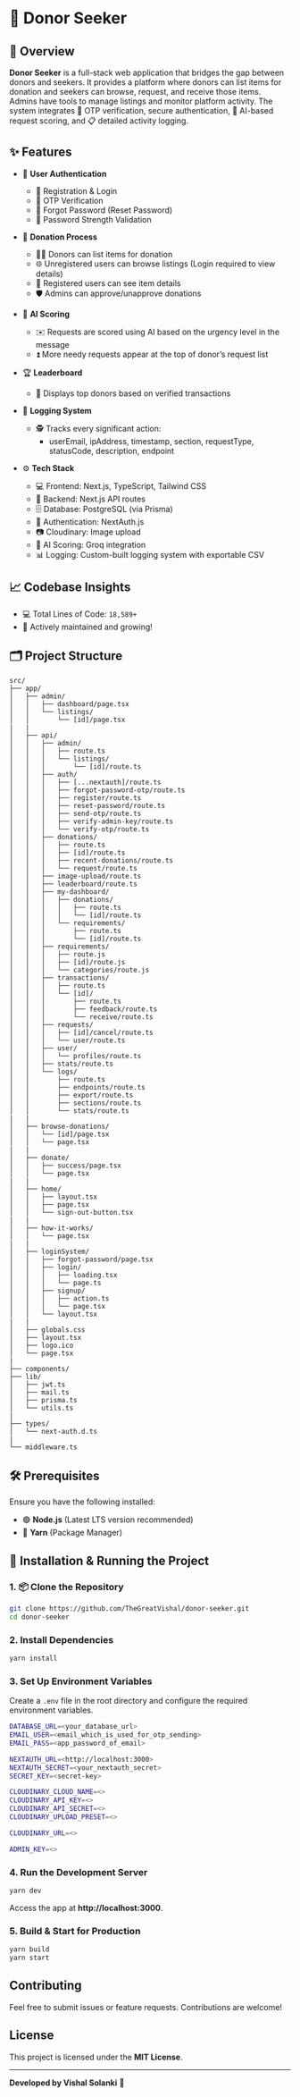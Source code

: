 # 💖 Donor Seeker

## 🧭 Overview  
**Donor Seeker** is a full-stack web application that bridges the gap between donors and seekers. It provides a platform where donors can list items for donation and seekers can browse, request, and receive those items. Admins have tools to manage listings and monitor platform activity. The system integrates 🔐 OTP verification, secure authentication, 🤖 AI-based request scoring, and 📋 detailed activity logging.

## ✨ Features  

- 🔐 **User Authentication**  
  - 📝 Registration & Login  
  - 📲 OTP Verification  
  - 🔁 Forgot Password (Reset Password)  
  - 💪 Password Strength Validation  

- 🎁 **Donation Process**  
  - 🙋‍♂️ Donors can list items for donation  
  - 🌐 Unregistered users can browse listings (Login required to view details)  
  - 👥 Registered users can see item details  
  - 🛡️ Admins can approve/unapprove donations  

- 🤖 **AI Scoring**  
  - ✉️ Requests are scored using AI based on the urgency level in the message  
  - ⏫ More needy requests appear at the top of donor’s request list  

- 🏆 **Leaderboard**  
  - 🌟 Displays top donors based on verified transactions  

- 🧾 **Logging System**  
  - 🕵️ Tracks every significant action:  
    - userEmail, ipAddress, timestamp, section, requestType, statusCode, description, endpoint  

- ⚙️ **Tech Stack**  
  - 💻 Frontend: Next.js, TypeScript, Tailwind CSS  
  - 🧠 Backend: Next.js API routes  
  - 🗄️ Database: PostgreSQL (via Prisma)  
  - 🔐 Authentication: NextAuth.js  
  - 📷 Cloudinary: Image upload  
  - 🧠 AI Scoring: Groq integration  
  - 📊 Logging: Custom-built logging system with exportable CSV  

## 📈 Codebase Insights
- 💻 Total Lines of Code: `18,589+`
- 🚧 Actively maintained and growing!

## 🗂️ Project Structure
```
src/
├── app/
│   ├── admin/
│   │   ├── dashboard/page.tsx
│   │   └── listings/
│   │       └── [id]/page.tsx
|   |
│   ├── api/
│   │   ├── admin/
│   │   │   ├── route.ts
│   │   │   └── listings/
│   │   │       └── [id]/route.ts
│   │   ├── auth/
│   │   │   ├── [...nextauth]/route.ts
│   │   │   ├── forgot-password-otp/route.ts
│   │   │   ├── register/route.ts
│   │   │   ├── reset-password/route.ts
│   │   │   ├── send-otp/route.ts
│   │   │   ├── verify-admin-key/route.ts
│   │   │   └── verify-otp/route.ts
│   │   ├── donations/
│   │   │   ├── route.ts
│   │   │   ├── [id]/route.ts
│   │   │   ├── recent-donations/route.ts
│   │   │   └── request/route.ts
│   │   ├── image-upload/route.ts
│   │   ├── leaderboard/route.ts
│   │   ├── my-dashboard/
│   │   │   ├── donations/
│   │   │   │   ├── route.ts
│   │   │   │   └── [id]/route.ts
│   │   │   └── requirements/
│   │   │       ├── route.ts
│   │   │       └── [id]/route.ts
│   │   ├── requirements/
│   │   │   ├── route.js
│   │   │   ├── [id]/route.js
│   │   │   └── categories/route.js
│   │   ├── transactions/
│   │   │   ├── route.ts
│   │   │   └── [id]/
│   │   │       ├── route.ts
│   │   │       ├── feedback/route.ts
│   │   │       └── receive/route.ts
│   │   ├── requests/
│   │   │   ├── [id]/cancel/route.ts
│   │   │   └── user/route.ts
│   │   ├── user/
│   │   │   └── profiles/route.ts
│   │   ├── stats/route.ts
│   │   └── logs/
│   │       ├── route.ts
│   │       ├── endpoints/route.ts
│   │       ├── export/route.ts
│   │       ├── sections/route.ts
│   │       └── stats/route.ts
|   |
│   ├── browse-donations/
│   │   └── [id]/page.tsx
│   │   └── page.tsx
|   |
│   ├── donate/
│   │   ├── success/page.tsx
│   │   └── page.tsx
|   |
│   ├── home/
│   │   ├── layout.tsx
│   │   ├── page.tsx
│   │   └── sign-out-button.tsx
|   |
│   ├── how-it-works/
│   │   └── page.tsx
|   |
│   ├── loginSystem/
│   │   ├── forgot-password/page.tsx
│   │   ├── login/
│   │   │   ├── loading.tsx
│   │   │   └── page.ts
│   │   ├── signup/
│   │   │   ├── action.ts
│   │   │   └── page.tsx
│   │   └── layout.tsx
|   |
│   ├── globals.css
│   ├── layout.tsx
│   ├── logo.ico
│   └── page.tsx
|   
├── components/
├── lib/
│   ├── jwt.ts
│   ├── mail.ts
│   ├── prisma.ts
│   └── utils.ts
|
├── types/
│   └── next-auth.d.ts
|
└── middleware.ts

```

## 🛠️ Prerequisites  
Ensure you have the following installed:  
- 🟢 **Node.js** (Latest LTS version recommended)  
- 🧶 **Yarn** (Package Manager)  

## 🚀 Installation & Running the Project  

### 1. 📦 Clone the Repository  
```sh
git clone https://github.com/TheGreatVishal/donor-seeker.git
cd donor-seeker
```

### 2. Install Dependencies
```sh
yarn install
```

### 3. Set Up Environment Variables
Create a `.env` file in the root directory and configure the required environment variables.
```sh
DATABASE_URL=<your_database_url>
EMAIL_USER=<email_which_is_used_for_otp_sending>
EMAIL_PASS=<app_password_of_email>

NEXTAUTH_URL=<http://localhost:3000>
NEXTAUTH_SECRET=<your_nextauth_secret>
SECRET_KEY=<secret-key>

CLOUDINARY_CLOUD_NAME=<>
CLOUDINARY_API_KEY=<>
CLOUDINARY_API_SECRET=<>
CLOUDINARY_UPLOAD_PRESET=<>

CLOUDINARY_URL=<>

ADMIN_KEY=<>
```

### 4. Run the Development Server
```sh
yarn dev
```
Access the app at **http://localhost:3000**.

### 5. Build & Start for Production
```sh
yarn build
yarn start
```

## Contributing
Feel free to submit issues or feature requests. Contributions are welcome!

## License
This project is licensed under the **MIT License**.

---
**Developed by Vishal Solanki** 🚀